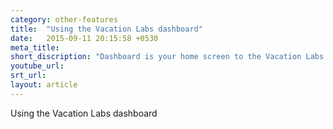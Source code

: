 ```yaml
---
category: other-features
title:  "Using the Vacation Labs dashboard"
date:   2015-09-11 20:15:58 +0530
meta_title: 
short_discription: "Dashboard is your home screen to the Vacation Labs booking system.  It gives you a calendar view on the left side and pending actions section on the right.  "
youtube_url: 
srt_url: 
layout: article
---
```


Using the Vacation Labs dashboard
